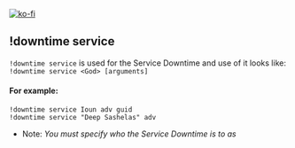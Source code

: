 [![ko-fi](https://ko-fi.com/img/githubbutton_sm.svg)](https://ko-fi.com/D1D71UZEM)
## !downtime service
`!downtime service` is used for the Service Downtime and use of it looks like: `!downtime service <God> [arguments]`

#### For example:
`!downtime service Ioun adv guid`  
`!downtime service "Deep Sashelas" adv`  

- Note: *You must specify who the Service Downtime is to as <god>*

